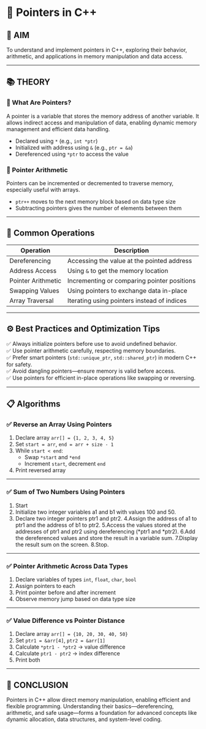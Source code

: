 # 🎯 Pointers in C++

## 🧭 AIM
To understand and implement pointers in C++, exploring their behavior, arithmetic, and applications in memory manipulation and data access.

---

## 📚 THEORY

### 📌 What Are Pointers?
A pointer is a variable that stores the memory address of another variable. It allows indirect access and manipulation of data, enabling dynamic memory management and efficient data handling.

- Declared using `*` (e.g., `int *ptr`)
- Initialized with address using `&` (e.g., `ptr = &a`)
- Dereferenced using `*ptr` to access the value

### 📌 Pointer Arithmetic
Pointers can be incremented or decremented to traverse memory, especially useful with arrays.

- `ptr++` moves to the next memory block based on data type size
- Subtracting pointers gives the number of elements between them

---

## 🔄 Common Operations

| Operation           | Description |
|---------------------|-------------|
| Dereferencing       | Accessing the value at the pointed address |
| Address Access      | Using `&` to get the memory location |
| Pointer Arithmetic  | Incrementing or comparing pointer positions |
| Swapping Values     | Using pointers to exchange data in-place |
| Array Traversal     | Iterating using pointers instead of indices |

---

## ⚙️ Best Practices and Optimization Tips
✅ Always initialize pointers before use to avoid undefined behavior.  
✅ Use pointer arithmetic carefully, respecting memory boundaries.  
✅ Prefer smart pointers (`std::unique_ptr`, `std::shared_ptr`) in modern C++ for safety.  
✅ Avoid dangling pointers—ensure memory is valid before access.  
✅ Use pointers for efficient in-place operations like swapping or reversing.  

---

## 📋 Algorithms

### ✅ Reverse an Array Using Pointers
1. Declare array `arr[] = {1, 2, 3, 4, 5}`
2. Set `start = arr`, `end = arr + size - 1`
3. While `start < end`:
   - Swap `*start` and `*end`
   - Increment `start`, decrement `end`
4. Print reversed array

---

### ✅ Sum of Two Numbers Using Pointers
1. Start
2. Initialize two integer variables a1 and b1 with values 100 and 50.
3. Declare two integer pointers ptr1 and ptr2.
4.Assign the address of a1 to ptr1 and the address of b1 to ptr2.
5.Access the values stored at the addresses of ptr1 and ptr2 using dereferencing (*ptr1 and *ptr2).
6.Add the dereferenced values and store the result in a variable sum.
7.Display the result sum on the screen.
8.Stop.

---
### ✅ Pointer Arithmetic Across Data Types
1. Declare variables of types `int`, `float`, `char`, `bool`
2. Assign pointers to each
3. Print pointer before and after increment
4. Observe memory jump based on data type size

---

### ✅ Value Difference vs Pointer Distance
1. Declare array `arr[] = {10, 20, 30, 40, 50}`
2. Set `ptr1 = &arr[4]`, `ptr2 = &arr[1]`
3. Calculate `*ptr1 - *ptr2` → value difference
4. Calculate `ptr1 - ptr2` → index difference
5. Print both

---

## 🧠 CONCLUSION
Pointers in C++ allow direct memory manipulation, enabling efficient and flexible programming. Understanding their basics—dereferencing, arithmetic, and safe usage—forms a foundation for advanced concepts like dynamic allocation, data structures, and system-level coding.
